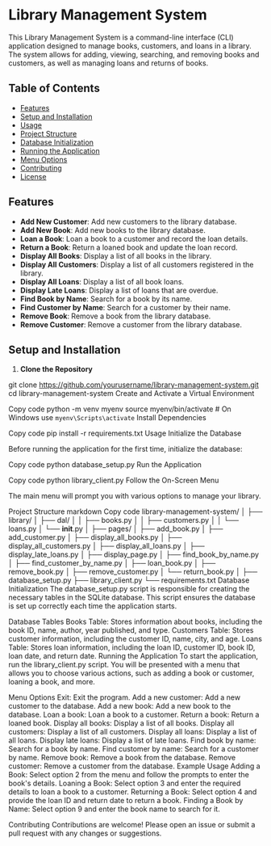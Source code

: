 # Library Management System

This Library Management System is a command-line interface (CLI) application designed to manage books, customers, and loans in a library. The system allows for adding, viewing, searching, and removing books and customers, as well as managing loans and returns of books.

## Table of Contents

- [Features](#features)
- [Setup and Installation](#setup-and-installation)
- [Usage](#usage)
- [Project Structure](#project-structure)
- [Database Initialization](#database-initialization)
- [Running the Application](#running-the-application)
- [Menu Options](#menu-options)
- [Contributing](#contributing)
- [License](#license)

## Features

- **Add New Customer**: Add new customers to the library database.
- **Add New Book**: Add new books to the library database.
- **Loan a Book**: Loan a book to a customer and record the loan details.
- **Return a Book**: Return a loaned book and update the loan record.
- **Display All Books**: Display a list of all books in the library.
- **Display All Customers**: Display a list of all customers registered in the library.
- **Display All Loans**: Display a list of all book loans.
- **Display Late Loans**: Display a list of loans that are overdue.
- **Find Book by Name**: Search for a book by its name.
- **Find Customer by Name**: Search for a customer by their name.
- **Remove Book**: Remove a book from the library database.
- **Remove Customer**: Remove a customer from the library database.

## Setup and Installation

1. **Clone the Repository**


git clone https://github.com/yourusername/library-management-system.git
cd library-management-system
Create and Activate a Virtual Environment


Copy code
python -m venv myenv
source myenv/bin/activate  # On Windows use `myenv\Scripts\activate`
Install Dependencies


Copy code
pip install -r requirements.txt
Usage
Initialize the Database

Before running the application for the first time, initialize the database:


Copy code
python database_setup.py
Run the Application


Copy code
python library_client.py
Follow the On-Screen Menu

The main menu will prompt you with various options to manage your library.

Project Structure
markdown
Copy code
library-management-system/
│
├── library/
│   ├── dal/
│   │   ├── books.py
│   │   ├── customers.py
│   │   └── loans.py
│   └── __init__.py
│
├── pages/
│   ├── add_book.py
│   ├── add_customer.py
│   ├── display_all_books.py
│   ├── display_all_customers.py
│   ├── display_all_loans.py
│   ├── display_late_loans.py
│   ├── display_page.py
│   ├── find_book_by_name.py
│   ├── find_customer_by_name.py
│   ├── loan_book.py
│   ├── remove_book.py
│   ├── remove_customer.py
│   └── return_book.py
│
├── database_setup.py
├── library_client.py
└── requirements.txt
Database Initialization
The database_setup.py script is responsible for creating the necessary tables in the SQLite database. This script ensures the database is set up correctly each time the application starts.

Database Tables
Books Table: Stores information about books, including the book ID, name, author, year published, and type.
Customers Table: Stores customer information, including the customer ID, name, city, and age.
Loans Table: Stores loan information, including the loan ID, customer ID, book ID, loan date, and return date.
Running the Application
To start the application, run the library_client.py script. You will be presented with a menu that allows you to choose various actions, such as adding a book or customer, loaning a book, and more.

Menu Options
Exit: Exit the program.
Add a new customer: Add a new customer to the database.
Add a new book: Add a new book to the database.
Loan a book: Loan a book to a customer.
Return a book: Return a loaned book.
Display all books: Display a list of all books.
Display all customers: Display a list of all customers.
Display all loans: Display a list of all loans.
Display late loans: Display a list of late loans.
Find book by name: Search for a book by name.
Find customer by name: Search for a customer by name.
Remove book: Remove a book from the database.
Remove customer: Remove a customer from the database.
Example Usage
Adding a Book: Select option 2 from the menu and follow the prompts to enter the book's details.
Loaning a Book: Select option 3 and enter the required details to loan a book to a customer.
Returning a Book: Select option 4 and provide the loan ID and return date to return a book.
Finding a Book by Name: Select option 9 and enter the book name to search for it.

Contributing
Contributions are welcome! Please open an issue or submit a pull request with any changes or suggestions.